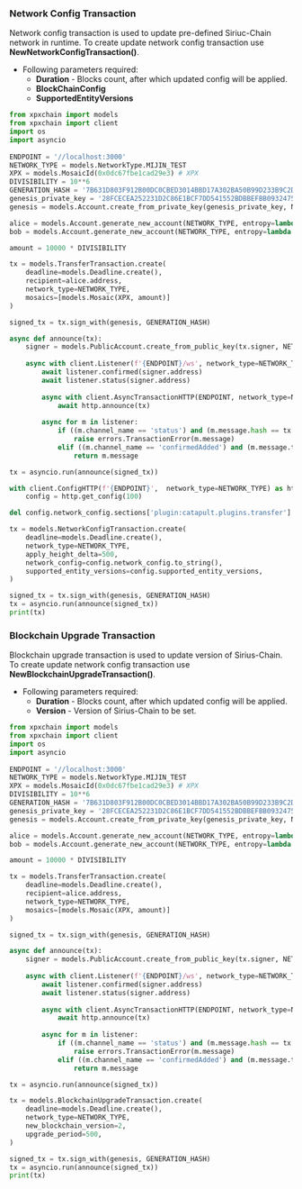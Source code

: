 ### Network Config Transaction

Network config transaction is used to update pre-defined Siriuc-Chain network in runtime.
To create update network config transaction use **NewNetworkConfigTransaction()**.

- Following parameters required:
  - **Duration** - Blocks count, after which updated config will be applied.
  - **BlockChainConfig**
  - **SupportedEntityVersions**

```python
from xpxchain import models
from xpxchain import client
import os
import asyncio
 
ENDPOINT = '//localhost:3000'
NETWORK_TYPE = models.NetworkType.MIJIN_TEST
XPX = models.MosaicId(0x0dc67fbe1cad29e3) # XPX
DIVISIBILITY = 10**6
GENERATION_HASH = '7B631D803F912B00DC0CBED3014BBD17A302BA50B99D233B9C2D9533B842ABDF'
genesis_private_key = '28FCECEA252231D2C86E1BCF7DD541552BDBBEFBB09324758B3AC199B4AA7B78'
genesis = models.Account.create_from_private_key(genesis_private_key, NETWORK_TYPE)

alice = models.Account.generate_new_account(NETWORK_TYPE, entropy=lambda x: os.urandom(32))    
bob = models.Account.generate_new_account(NETWORK_TYPE, entropy=lambda x: os.urandom(32))

amount = 10000 * DIVISIBILITY

tx = models.TransferTransaction.create(
    deadline=models.Deadline.create(),
    recipient=alice.address,
    network_type=NETWORK_TYPE, 
    mosaics=[models.Mosaic(XPX, amount)]
)

signed_tx = tx.sign_with(genesis, GENERATION_HASH)

async def announce(tx):
    signer = models.PublicAccount.create_from_public_key(tx.signer, NETWORK_TYPE)
    
    async with client.Listener(f'{ENDPOINT}/ws', network_type=NETWORK_TYPE) as listener:
        await listener.confirmed(signer.address)
        await listener.status(signer.address)
        
        async with client.AsyncTransactionHTTP(ENDPOINT, network_type=NETWORK_TYPE) as http:
            await http.announce(tx)
        
        async for m in listener:
            if ((m.channel_name == 'status') and (m.message.hash == tx.hash.upper())):
                raise errors.TransactionError(m.message)
            elif ((m.channel_name == 'confirmedAdded') and (m.message.transaction_info.hash == tx.hash.upper())):
                return m.message

tx = asyncio.run(announce(signed_tx))

with client.ConfigHTTP(f'{ENDPOINT}',  network_type=NETWORK_TYPE) as http:
    config = http.get_config(100)

del config.network_config.sections['plugin:catapult.plugins.transfer']

tx = models.NetworkConfigTransaction.create(
    deadline=models.Deadline.create(),
    network_type=NETWORK_TYPE,
    apply_height_delta=500,
    network_config=config.network_config.to_string(),
    supported_entity_versions=config.supported_entity_versions,
)

signed_tx = tx.sign_with(genesis, GENERATION_HASH)
tx = asyncio.run(announce(signed_tx))
print(tx)
```

### Blockchain Upgrade Transaction

Blockchain upgrade transaction is used to update version of Sirius-Chain.
To create update network config transaction use **NewBlockchainUpgradeTransaction()**.

- Following parameters required:
  - **Duration** - Blocks count, after which updated config will be applied.
  - **Version** - Version of Sirius-Chain to be set.

```python
from xpxchain import models
from xpxchain import client
import os
import asyncio
 
ENDPOINT = '//localhost:3000'
NETWORK_TYPE = models.NetworkType.MIJIN_TEST
XPX = models.MosaicId(0x0dc67fbe1cad29e3) # XPX
DIVISIBILITY = 10**6
GENERATION_HASH = '7B631D803F912B00DC0CBED3014BBD17A302BA50B99D233B9C2D9533B842ABDF'
genesis_private_key = '28FCECEA252231D2C86E1BCF7DD541552BDBBEFBB09324758B3AC199B4AA7B78'
genesis = models.Account.create_from_private_key(genesis_private_key, NETWORK_TYPE)

alice = models.Account.generate_new_account(NETWORK_TYPE, entropy=lambda x: os.urandom(32))    
bob = models.Account.generate_new_account(NETWORK_TYPE, entropy=lambda x: os.urandom(32))

amount = 10000 * DIVISIBILITY

tx = models.TransferTransaction.create(
    deadline=models.Deadline.create(),
    recipient=alice.address,
    network_type=NETWORK_TYPE, 
    mosaics=[models.Mosaic(XPX, amount)]
)

signed_tx = tx.sign_with(genesis, GENERATION_HASH)

async def announce(tx):
    signer = models.PublicAccount.create_from_public_key(tx.signer, NETWORK_TYPE)
    
    async with client.Listener(f'{ENDPOINT}/ws', network_type=NETWORK_TYPE) as listener:
        await listener.confirmed(signer.address)
        await listener.status(signer.address)
        
        async with client.AsyncTransactionHTTP(ENDPOINT, network_type=NETWORK_TYPE) as http:
            await http.announce(tx)
        
        async for m in listener:
            if ((m.channel_name == 'status') and (m.message.hash == tx.hash.upper())):
                raise errors.TransactionError(m.message)
            elif ((m.channel_name == 'confirmedAdded') and (m.message.transaction_info.hash == tx.hash.upper())):
                return m.message

tx = asyncio.run(announce(signed_tx))

tx = models.BlockchainUpgradeTransaction.create(
    deadline=models.Deadline.create(),
    network_type=NETWORK_TYPE,
    new_blockchain_version=2,
    upgrade_period=500,
)

signed_tx = tx.sign_with(genesis, GENERATION_HASH)
tx = asyncio.run(announce(signed_tx))
print(tx)
```